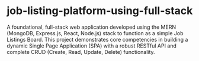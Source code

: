 # job-listing-platform-using-full-stack
A foundational, full-stack web application developed using the MERN (MongoDB, Express.js, React, Node.js) stack to function as a simple Job Listings Board. This project demonstrates core competencies in building a dynamic Single Page Application (SPA) with a robust RESTful API and complete CRUD (Create, Read, Update, Delete) functionality.
